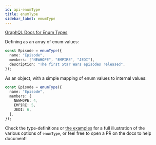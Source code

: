 ```yaml
---
id: api-enumType
title: enumType
sidebar_label: enumType
---
```


[GraphQL Docs for Enum Types](https://graphql.org/learn/schema/#enumeration-types)

Defining as an array of enum values:

```ts
const Episode = enumType({
  name: "Episode",
  members: ["NEWHOPE", "EMPIRE", "JEDI"],
  description: "The first Star Wars episodes released",
});
```

As an object, with a simple mapping of enum values to internal values:

```ts
const Episode = enumType({
  name: "Episode",
  members: {
    NEWHOPE: 4,
    EMPIRE: 5,
    JEDI: 6,
  },
});
```

Check the type-definitions or [the examples](https://github.com/graphql-nexus/nexus/tree/develop/examples) for a full illustration of the various options of `enumType`, or feel free to open a PR on the docs to help document!
